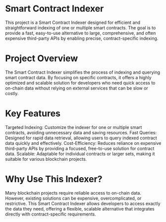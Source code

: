 # Smart Contract Indexer

This project is a Smart Contract Indexer designed for efficient and straightforward indexing of one or multiple smart
contracts. The goal is to provide a fast, easy-to-use alternative to large, comprehensive, and often expensive
third-party APIs by enabling precise, contract-specific indexing.

# Project Overview

The Smart Contract Indexer simplifies the process of indexing and querying smart contract data. By focusing on specific
contracts, it offers a highly optimized and scalable solution for developers who need quick access to on-chain data
without relying on external services that can be slow or costly.

# Key Features

Targeted Indexing: Customize the indexer for one or multiple smart contracts, avoiding unnecessary data and saving
resources.
Fast Queries: Designed for rapid data retrieval, allowing users to query indexed contract data quickly and effectively.
Cost-Efficiency: Reduces reliance on expensive third-party APIs by providing a focused, free-to-use solution for
contract data.
Scalable: Adaptable for individual contracts or larger sets, making it suitable for various blockchain projects.

# Why Use This Indexer?

Many blockchain projects require reliable access to on-chain data. However, existing solutions can be expensive,
overcomplicated, or restrictive. This Smart Contract Indexer allows developers to access exactly the data they need,
offering a flexible, scalable alternative that integrates directly with contract-specific requirements.